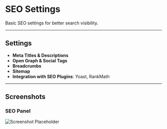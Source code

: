 # SEO Settings

Basic SEO settings for better search visibility.

---

## Settings

- **Meta Titles & Descriptions**
- **Open Graph & Social Tags**
- **Breadcrumbs**
- **Sitemap**
- **Integration with SEO Plugins**: Yoast, RankMath

---

## Screenshots

### SEO Panel
![Screenshot Placeholder](../.vuepress/public/screenshot.png)
